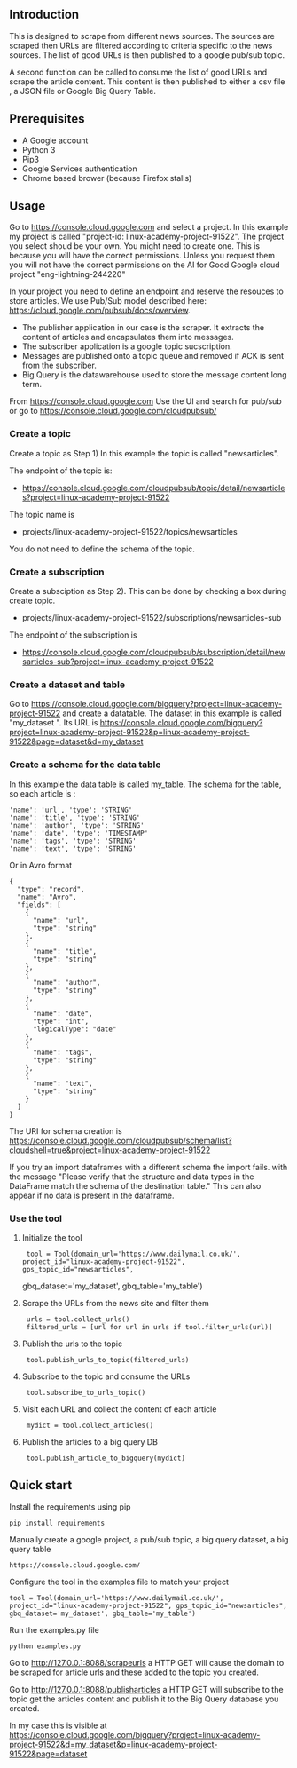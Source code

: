 ## Introduction
This  is designed to scrape from  different  news sources. The sources are scraped then URLs are filtered 
according to criteria specific to the  news sources. The list  of  good URLs is then published to a google
pub/sub topic.  

A second function can be called to consume the  list  of  good URLs and scrape the article content. This 
content is then published to either a csv file , a JSON file or Google Big Query Table.

## Prerequisites
- A Google account
- Python 3
- Pip3
- Google Services authentication
- Chrome based brower (because Firefox stalls)

## Usage
Go to  https://console.cloud.google.com  and select a project. In this example my project  is called "project-id: linux-academy-project-91522". The project you select shoud be your own. You might need to create one.  This is because  you  will have the  correct permissions. Unless you request them you will not have the correct permissions on  the AI for Good   Google cloud project "eng-lightning-244220"

In your project you need to define an endpoint and  reserve the resouces  to store articles. We  use Pub/Sub model described here: https://cloud.google.com/pubsub/docs/overview. 

- The publisher application in our case is the scraper. It extracts the content of articles  and encapsulates them into messages.
- The subscriber application  is a google  topic sucscription. 
- Messages are published onto a topic queue and removed if ACK is sent from the subscriber.  
- Big Query is the datawarehouse used to store the message content long term.


From https://console.cloud.google.com  Use the UI and search for pub/sub or go to https://console.cloud.google.com/cloudpubsub/

### Create a topic 
Create a topic as Step 1) In this example  the topic is called "newsarticles". 

The endpoint of the topic is:
- https://console.cloud.google.com/cloudpubsub/topic/detail/newsarticles?project=linux-academy-project-91522

The topic name is 
- projects/linux-academy-project-91522/topics/newsarticles

You do not need to define the schema of the topic.


### Create a subscription
Create a subsciption as Step 2). This can be done by checking a box during create topic.

- projects/linux-academy-project-91522/subscriptions/newsarticles-sub 

The endpoint of the  subscription is
- https://console.cloud.google.com/cloudpubsub/subscription/detail/newsarticles-sub?project=linux-academy-project-91522



### Create a dataset and table
Go to https://console.cloud.google.com/bigquery?project=linux-academy-project-91522 and create a datatable. The
dataset in this example is called "my_dataset ". Its URL is https://console.cloud.google.com/bigquery?project=linux-academy-project-91522&p=linux-academy-project-91522&page=dataset&d=my_dataset 

### Create a schema for the data table
In this example the data table is called my_table. The schema for the table, so each article is :

    'name': 'url', 'type': 'STRING'
    'name': 'title', 'type': 'STRING'
    'name': 'author', 'type': 'STRING'
    'name': 'date', 'type': 'TIMESTAMP'
    'name': 'tags', 'type': 'STRING'
    'name': 'text', 'type': 'STRING' 
    
Or in Avro format

    {
      "type": "record",
      "name": "Avro",
      "fields": [
        {
          "name": "url",
          "type": "string"
        },
        {
          "name": "title",
          "type": "string"
        },
        {
          "name": "author",
          "type": "string"
        },
        {
          "name": "date",
          "type": "int",
          "logicalType": "date"
        },
        {
          "name": "tags",
          "type": "string"
        },
        {
          "name": "text",
          "type": "string"
        }
      ]
    }
    
The URI for  schema creation is   https://console.cloud.google.com/cloudpubsub/schema/list?cloudshell=true&project=linux-academy-project-91522    

If you try an import dataframes with a different schema the import fails.
with the message "Please verify that the structure and data types in the DataFrame match the schema of the destination table."
This can also appear  if no data is  present in the dataframe.

### Use the tool

1. Initialize  the tool 

        tool = Tool(domain_url='https://www.dailymail.co.uk/', project_id="linux-academy-project-91522", gps_topic_id="newsarticles", 
    gbq_dataset='my_dataset', gbq_table='my_table')

2. Scrape the  URLs from the  news site and filter them    

        urls = tool.collect_urls()
        filtered_urls = [url for url in urls if tool.filter_urls(url)] 

3. Publish the urls to the topic

        tool.publish_urls_to_topic(filtered_urls)

4. Subscribe to the topic and consume the URLs

        tool.subscribe_to_urls_topic()
    
5. Visit each URL and collect  the content of each article
     
        mydict = tool.collect_articles()

6. Publish the articles to a big query DB

        tool.publish_article_to_bigquery(mydict)


## Quick start

Install  the requirements using pip
    
    pip install requirements

Manually create a google project, a pub/sub topic, a big query dataset, a big query table 
    
    https://console.cloud.google.com/

Configure  the tool in the examples file to match your project

    tool = Tool(domain_url='https://www.dailymail.co.uk/', project_id="linux-academy-project-91522", gps_topic_id="newsarticles", 
    gbq_dataset='my_dataset', gbq_table='my_table')


Run the examples.py file  

    python examples.py
    
Go to http://127.0.0.1:8088/scrapeurls  a HTTP GET will cause the domain to be scraped for article urls and these added
to the topic you created. 

Go to http://127.0.0.1:8088/publisharticles a HTTP GET will subscribe to the topic  get the articles content and publish
 it to the Big Query database you created.
 
In my case this is visible at  
https://console.cloud.google.com/bigquery?project=linux-academy-project-91522&d=my_dataset&p=linux-academy-project-91522&page=dataset
 
   
